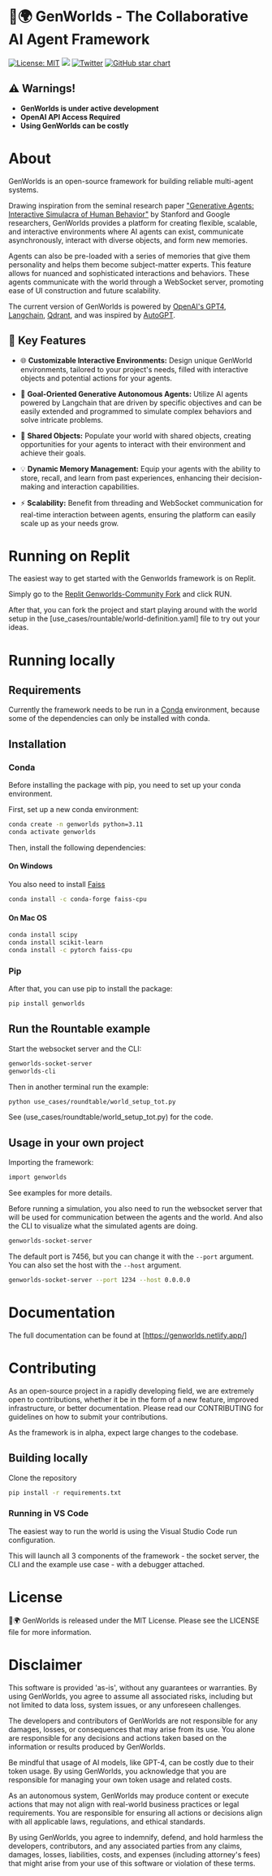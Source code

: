 # 🧬🌍 GenWorlds - The Collaborative AI Agent Framework

[![License: MIT](https://img.shields.io/badge/License-MIT-green.svg)](https://opensource.org/license/mit/) 
[![](https://dcbadge.vercel.app/api/server/VpfmXEMN66?compact=true&style=flat)](https://discord.gg/VpfmXEMN66) 
[![Twitter](https://img.shields.io/twitter/url/https/twitter.com/yeagerai.svg?style=social&label=Follow%20%40YeagerAI)](https://twitter.com/yeagerai) 
[![GitHub star chart](https://img.shields.io/github/stars/yeagerai/genworlds?style=social)](https://star-history.com/#yeagerai/genworlds)


## ⚠️ Warnings!

- **GenWorlds is under active development**
- **OpenAI API Access Required**
- **Using GenWorlds can be costly**


# About
GenWorlds is an open-source framework for building reliable multi-agent systems. 

Drawing inspiration from the seminal research paper ["Generative Agents: Interactive Simulacra of Human Behavior"](https://arxiv.org/abs/2304.03442) by Stanford and Google researchers, GenWorlds provides a platform for creating flexible, scalable, and interactive environments where AI agents can exist, communicate asynchronously, interact with diverse objects, and form new memories.

Agents can also be pre-loaded with a series of memories that give them personality and helps them become subject-matter experts. This feature allows for nuanced and sophisticated interactions and behaviors. These agents communicate with the world through a WebSocket server, promoting ease of UI construction and future scalability. 

The current version of GenWorlds is powered by [OpenAI's GPT4](https://openai.com/product/gpt-4), [Langchain](https://python.langchain.com/en/latest/index.html), [Qdrant](https://cloud.qdrant.io?ref=yeagerai), and was inspired by [AutoGPT](https://github.com/Significant-Gravitas/Auto-GPT).

## 🚀 Key Features

- 🌐 **Customizable Interactive Environments:** Design unique GenWorld environments, tailored to your project's needs, filled with interactive objects and potential actions for your agents.

- 🎯 **Goal-Oriented Generative Autonomous Agents:** Utilize AI agents powered by Langchain that are driven by specific objectives and can be easily extended and programmed to simulate complex behaviors and solve intricate problems.

- 🧩 **Shared Objects:** Populate your world with shared objects, creating opportunities for your agents to interact with their environment and achieve their goals.

- 💡 **Dynamic Memory Management:** Equip your agents with the ability to store, recall, and learn from past experiences, enhancing their decision-making and interaction capabilities.

- ⚡ **Scalability:** Benefit from threading and WebSocket communication for real-time interaction between agents, ensuring the platform can easily scale up as your needs grow.

# Running on Replit

The easiest way to get started with the Genworlds framework is on Replit.

Simply go to the [Replit Genworlds-Community Fork](https://replit.com/@yeagerai/genworlds-community) and click RUN.

After that, you can fork the project and start playing around with the world setup in the [use_cases/rountable/world-definition.yaml] file to try out your ideas.

# Running locally
## Requirements

Currently the framework needs to be run in a [Conda](https://docs.conda.io/en/latest/) environment, because some of the dependencies can only be installed with conda.
## Installation
### Conda
Before installing the package with pip, you need to set up your conda environment.

First, set up a new conda environment:

```bash
conda create -n genworlds python=3.11
conda activate genworlds
```

Then, install the following dependencies:

#### On Windows

You also need to install [Faiss](https://github.com/facebookresearch/faiss)

```bash
conda install -c conda-forge faiss-cpu
```

#### On Mac OS

```bash
conda install scipy
conda install scikit-learn
conda install -c pytorch faiss-cpu
```

### Pip

After that, you can use pip to install the package:

```bash
pip install genworlds
```

## Run the Rountable example

Start the websocket server and the CLI:

```bash
genworlds-socket-server
genworlds-cli

```

Then in another terminal run the example:

```bash
python use_cases/roundtable/world_setup_tot.py
```

See (use_cases/roundtable/world_setup_tot.py) for the code.

## Usage in your own project
Importing the framework:

```bash
import genworlds
```

See examples for more details.

Before running a simulation, you also need to run the websocket server that will be used for communication between the agents and the world. And also the CLI to visualize what the simulated agents are doing.

```bash
genworlds-socket-server
```

The default port is 7456, but you can change it with the `--port` argument.
You can also set the host with the `--host` argument.

```bash
genworlds-socket-server --port 1234 --host 0.0.0.0
```

# Documentation

The full documentation can be found at [https://genworlds.netlify.app/]

# Contributing  

As an open-source project in a rapidly developing field, we are extremely open to contributions, whether it be in the form of a new feature, improved infrastructure, or better documentation. Please read our CONTRIBUTING for guidelines on how to submit your contributions.

As the framework is in alpha, expect large changes to the codebase.

## Building locally

Clone the repository

```bash
pip install -r requirements.txt
```

### Running in VS Code

The easiest way to run the world is using the Visual Studio Code run configuration.

This will launch all 3 components of the framework - the socket server, the CLI and the example use case - with a debugger attached.

# License

🧬🌍 GenWorlds is released under the MIT License. Please see the LICENSE file for more information. 

# Disclaimer
This software is provided 'as-is', without any guarantees or warranties. By using GenWorlds, you agree to assume all associated risks, including but not limited to data loss, system issues, or any unforeseen challenges.

The developers and contributors of GenWorlds are not responsible for any damages, losses, or consequences that may arise from its use. You alone are responsible for any decisions and actions taken based on the information or results produced by GenWorlds.

Be mindful that usage of AI models, like GPT-4, can be costly due to their token usage. By using GenWorlds, you acknowledge that you are responsible for managing your own token usage and related costs.

As an autonomous system, GenWorlds may produce content or execute actions that may not align with real-world business practices or legal requirements. You are responsible for ensuring all actions or decisions align with all applicable laws, regulations, and ethical standards.

By using GenWorlds, you agree to indemnify, defend, and hold harmless the developers, contributors, and any associated parties from any claims, damages, losses, liabilities, costs, and expenses (including attorney's fees) that might arise from your use of this software or violation of these terms.
